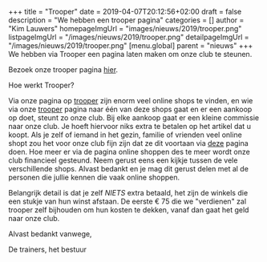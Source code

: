 +++
title = "Trooper"
date = 2019-04-07T20:12:56+02:00
draft = false
description = "We hebben een trooper pagina"
categories = []
author = "Kim Lauwers"
homepageImgUrl = "images/nieuws/2019/trooper.png"
listpageImgUrl = "/images/nieuws/2019/trooper.png"
detailpageImgUrl = "/images/nieuws/2019/trooper.png"
[menu.global]
    parent = "nieuws"
+++
We hebben via Trooper een pagina laten maken om onze club te steunen.

Bezoek onze trooper pagina [hier](https://www.trooper.be/jujitsukeerbergen).

Hoe werkt Trooper?

Via onze pagina op [trooper](https://www.trooper.be/jujitsukeerbergen) zijn enorm veel online shops te vinden, en wie via onze [trooper](https://www.trooper.be/jujitsukeerbergen) pagina naar één van deze shops gaat en er een aankoop op doet, steunt zo onze club.
Bij elke aankoop gaat er een kleine commissie naar onze club. Je hoeft hiervoor niks extra te betalen op het artikel dat u koopt. 
Als je zelf of iemand in het gezin, familie of vrienden veel online shopt zou het voor onze club fijn zijn dat ze dit voortaan via [deze](https://www.trooper.be/jujitsukeerbergen) pagina doen.
Hoe meer er via de pagina online shoppen des te meer wordt onze club financieel gesteund.
Neem gerust eens een kijkje tussen de vele verschillende shops.
Alvast bedankt en je mag dit gerust delen met al de personen die jullie kennen die vaak online shoppen.

Belangrijk detail is dat je zelf *NIETS* extra betaald, het zijn de winkels die een stukje van hun winst afstaan.
De eerste € 75 die we "verdienen" zal trooper zelf bijhouden om hun kosten te dekken, vanaf dan gaat het geld naar onze club.


Alvast bedankt vanwege,

De trainers, het bestuur




